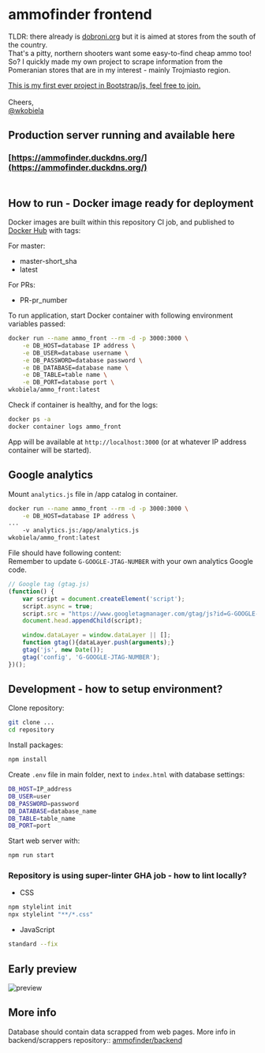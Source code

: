 # ammofinder frontend

TLDR: there already is [dobroni.org](dobroni.org) but it is aimed at stores from the south of the country.<br>
That's a pitty, northern shooters want some easy-to-find cheap ammo too!<br>
So? I quickly made my own project to scrape information from the Pomeranian stores that are in my interest - mainly Trojmiasto region.

<u>This is my first ever project in Bootstrap/js, feel free to join.</u>
<br><br>
Cheers,<br>
[@wkobiela](https://github.com/wkobiela)

## Production server running and available here
### [https://ammofinder.duckdns.org/](https://ammofinder.duckdns.org/) <br><br>


## How to run - Docker image ready for deployment

Docker images are built within this repository CI job, and published to [Docker Hub](https://hub.docker.com/repository/docker/wkobiela/ammofinder_frontend/general) with tags:

For master:
- master-short_sha
- latest

For PRs:
- PR-pr_number

To run application, start Docker container with following environment variables passed:

```bash
docker run --name ammo_front --rm -d -p 3000:3000 \
    -e DB_HOST=database IP address \
    -e DB_USER=database username \
    -e DB_PASSWORD=database password \
    -e DB_DATABASE=database name \
    -e DB_TABLE=table name \
    -e DB_PORT=database port \
wkobiela/ammo_front:latest
```
Check if container is healthy, and for the logs:
```bash
docker ps -a
docker container logs ammo_front
```

App will be available at `http://localhost:3000` (or at whatever IP address container will be started).


## Google analytics
Mount `analytics.js` file in /app catalog in container.<br>

```bash
docker run --name ammo_front --rm -d -p 3000:3000 \
    -e DB_HOST=database IP address \
...
    -v analytics.js:/app/analytics.js
wkobiela/ammo_front:latest
```

File should have following content: <br>
Remember to update `G-GOOGLE-JTAG-NUMBER` with your own analytics Google code.

```js
// Google tag (gtag.js)
(function() {
    var script = document.createElement('script');
    script.async = true;
    script.src = "https://www.googletagmanager.com/gtag/js?id=G-GOOGLE-JTAG-NUMBER";
    document.head.appendChild(script);

    window.dataLayer = window.dataLayer || [];
    function gtag(){dataLayer.push(arguments);}
    gtag('js', new Date());
    gtag('config', 'G-GOOGLE-JTAG-NUMBER');
})();
```

## Development - how to setup environment?
Clone repository:
```bash
git clone ...
cd repository
```

Install packages:
```bash
npm install
```

Create `.env` file in main folder, next to `index.html` with database settings:

```bash
DB_HOST=IP_address
DB_USER=user
DB_PASSWORD=password
DB_DATABASE=database_name
DB_TABLE=table_name
DB_PORT=port
```
Start web server with:

```bash
npm run start
```


### Repository is using super-linter GHA job - how to lint locally?
- CSS
```bash
npm stylelint init
npx stylelint "**/*.css"
```
- JavaScript
```bash
standard --fix
```

## Early preview

![preview](https://i.ibb.co/30XDnKN/Przechwytywanie.png)


## More info
Database should contain data scrapped from web pages. More info in backend/scrappers repository::
[ammofinder/backend](https://github.com/ammofinder/backend)